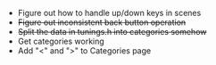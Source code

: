 - Figure out how to handle up/down keys in scenes
- ~~Figure out inconsistent back button operation~~
- ~~Split the data in tunings.h into categories somehow~~
- Get categories working
- Add "<" and ">" to Categories page